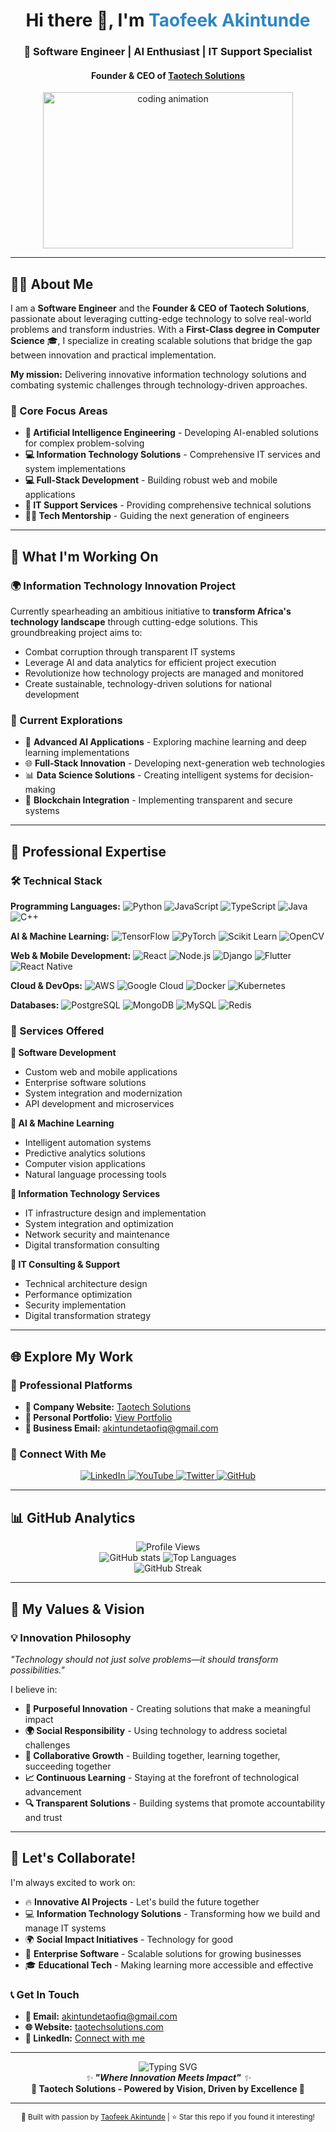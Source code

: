 <!-- Profile Header -->
<div id="header" align="center">
  <h1>Hi there 👋, I'm <span style="color:#2E86C1;">Taofeek Akintunde</span></h1>
  <h3>🚀 Software Engineer | AI Enthusiast | IT Support Specialist</h3>
  <h4>Founder & CEO of <a href="https://www.taotechsolutions.com/" target="_blank">Taotech Solutions</a></h4>
</div>

<!-- Profile Banner -->
<div align="center">
  <img src="https://media.giphy.com/media/dWesBcTLavkZuG35MI/giphy.gif" width="400" height="250" alt="coding animation"/>
</div>

---

## 👨‍💻 About Me  

I am a **Software Engineer** and the **Founder & CEO of Taotech Solutions**, passionate about leveraging cutting-edge technology to solve real-world problems and transform industries. With a **First-Class degree in Computer Science** 🎓, I specialize in creating scalable solutions that bridge the gap between innovation and practical implementation.

**My mission:** Delivering innovative information technology solutions and combating systemic challenges through technology-driven approaches.

### 🎯 Core Focus Areas
- **🤖 Artificial Intelligence Engineering** - Developing AI-enabled solutions for complex problem-solving
- **💻 Information Technology Solutions** - Comprehensive IT services and system implementations
- **💻 Full-Stack Development** - Building robust web and mobile applications
- **🔧 IT Support Services** - Providing comprehensive technical solutions
- **👨‍🏫 Tech Mentorship** - Guiding the next generation of engineers

---

## 🚀 What I'm Working On

### 🌍 Information Technology Innovation Project
Currently spearheading an ambitious initiative to **transform Africa's technology landscape** through cutting-edge solutions. This groundbreaking project aims to:
- Combat corruption through transparent IT systems
- Leverage AI and data analytics for efficient project execution
- Revolutionize how technology projects are managed and monitored
- Create sustainable, technology-driven solutions for national development

### 🔬 Current Explorations
- 🧠 **Advanced AI Applications** - Exploring machine learning and deep learning implementations
- 🌐 **Full-Stack Innovation** - Developing next-generation web technologies
- 📊 **Data Science Solutions** - Creating intelligent systems for decision-making
- 🔐 **Blockchain Integration** - Implementing transparent and secure systems

---

## 💼 Professional Expertise

### 🛠️ Technical Stack

**Programming Languages:**
![Python](https://img.shields.io/badge/Python-3776AB?style=for-the-badge&logo=python&logoColor=white)
![JavaScript](https://img.shields.io/badge/JavaScript-F7DF1E?style=for-the-badge&logo=javascript&logoColor=black)
![TypeScript](https://img.shields.io/badge/TypeScript-007ACC?style=for-the-badge&logo=typescript&logoColor=white)
![Java](https://img.shields.io/badge/Java-ED8B00?style=for-the-badge&logo=java&logoColor=white)
![C++](https://img.shields.io/badge/C%2B%2B-00599C?style=for-the-badge&logo=c%2B%2B&logoColor=white)

**AI & Machine Learning:**
![TensorFlow](https://img.shields.io/badge/TensorFlow-FF6F00?style=for-the-badge&logo=TensorFlow&logoColor=white)
![PyTorch](https://img.shields.io/badge/PyTorch-EE4C2C?style=for-the-badge&logo=PyTorch&logoColor=white)
![Scikit Learn](https://img.shields.io/badge/scikit_learn-F7931E?style=for-the-badge&logo=scikit-learn&logoColor=white)
![OpenCV](https://img.shields.io/badge/OpenCV-27338e?style=for-the-badge&logo=OpenCV&logoColor=white)

**Web & Mobile Development:**
![React](https://img.shields.io/badge/React-20232A?style=for-the-badge&logo=react&logoColor=61DAFB)
![Node.js](https://img.shields.io/badge/Node.js-43853D?style=for-the-badge&logo=node.js&logoColor=white)
![Django](https://img.shields.io/badge/Django-092E20?style=for-the-badge&logo=django&logoColor=white)
![Flutter](https://img.shields.io/badge/Flutter-02569B?style=for-the-badge&logo=flutter&logoColor=white)
![React Native](https://img.shields.io/badge/React_Native-20232A?style=for-the-badge&logo=react&logoColor=61DAFB)

**Cloud & DevOps:**
![AWS](https://img.shields.io/badge/Amazon_AWS-232F3E?style=for-the-badge&logo=amazon-aws&logoColor=white)
![Google Cloud](https://img.shields.io/badge/Google_Cloud-4285F4?style=for-the-badge&logo=google-cloud&logoColor=white)
![Docker](https://img.shields.io/badge/Docker-2CA5E0?style=for-the-badge&logo=docker&logoColor=white)
![Kubernetes](https://img.shields.io/badge/kubernetes-326ce5.svg?&style=for-the-badge&logo=kubernetes&logoColor=white)

**Databases:**
![PostgreSQL](https://img.shields.io/badge/PostgreSQL-316192?style=for-the-badge&logo=postgresql&logoColor=white)
![MongoDB](https://img.shields.io/badge/MongoDB-4EA94B?style=for-the-badge&logo=mongodb&logoColor=white)
![MySQL](https://img.shields.io/badge/MySQL-005C84?style=for-the-badge&logo=mysql&logoColor=white)
![Redis](https://img.shields.io/badge/Redis-DC382D?style=for-the-badge&logo=redis&logoColor=white)

### 🏢 Services Offered

**🔹 Software Development**
- Custom web and mobile applications
- Enterprise software solutions
- System integration and modernization
- API development and microservices

**🔹 AI & Machine Learning**
- Intelligent automation systems
- Predictive analytics solutions
- Computer vision applications
- Natural language processing tools

**🔹 Information Technology Services**
- IT infrastructure design and implementation
- System integration and optimization
- Network security and maintenance
- Digital transformation consulting

**🔹 IT Consulting & Support**
- Technical architecture design
- Performance optimization
- Security implementation
- Digital transformation strategy

---

## 🌐 Explore My Work  

### 🏢 Professional Platforms
- **🌟 Company Website:** [Taotech Solutions](https://www.taotechsolutions.com/)  
- **💼 Personal Portfolio:** [View Portfolio](https://taotechs.github.io/taotechsolutionsportfolio/)  
- **📧 Business Email:** [akintundetaofiq@gmail.com](mailto:akintundetaofiq@gmail.com)

### 🔗 Connect With Me
<div align="center">
  <a href="https://linkedin.com/in/taotechsolutions" target="_blank">
    <img src="https://img.shields.io/badge/LinkedIn-0077B5?style=for-the-badge&logo=linkedin&logoColor=white" alt="LinkedIn"/>
  </a>
  <a href="https://www.youtube.com/@taotechsolutions" target="_blank">
    <img src="https://img.shields.io/badge/YouTube-FF0000?style=for-the-badge&logo=youtube&logoColor=white" alt="YouTube"/>
  </a>
  <a href="https://twitter.com/taofiqakintunde" target="_blank">
    <img src="https://img.shields.io/badge/Twitter-1DA1F2?style=for-the-badge&logo=twitter&logoColor=white" alt="Twitter"/>
  </a>
  <a href="https://github.com/taotechs" target="_blank">
    <img src="https://img.shields.io/badge/GitHub-100000?style=for-the-badge&logo=github&logoColor=white" alt="GitHub"/>
  </a>
</div>

---

## 📊 GitHub Analytics

<div align="center">
  <img src="https://komarev.com/ghpvc/?username=taotechs&style=flat-square&color=blue" alt="Profile Views"/>
</div>

<div align="center">
  <img src="https://github-readme-stats.vercel.app/api?username=taotechs&show_icons=true&theme=tokyonight" alt="GitHub stats"/>
  <img src="https://github-readme-stats.vercel.app/api/top-langs/?username=taotechs&layout=compact&theme=tokyonight" alt="Top Languages"/>
</div>

<div align="center">
  <img src="https://git-streak-stats.vercel.app/?user=taotechs&theme=tokyonight" alt="GitHub Streak"/>
</div>

---

## 🎯 My Values & Vision

### 💡 Innovation Philosophy
*"Technology should not just solve problems—it should transform possibilities."*

I believe in:
- **🚀 Purposeful Innovation** - Creating solutions that make a meaningful impact
- **🌍 Social Responsibility** - Using technology to address societal challenges
- **🤝 Collaborative Growth** - Building together, learning together, succeeding together
- **📈 Continuous Learning** - Staying at the forefront of technological advancement
- **🔍 Transparent Solutions** - Building systems that promote accountability and trust

---

## 🤝 Let's Collaborate!

I'm always excited to work on:
- 🔥 **Innovative AI Projects** - Let's build the future together
- 💻 **Information Technology Solutions** - Transforming how we build and manage IT systems
- 🌍 **Social Impact Initiatives** - Technology for good
- 💼 **Enterprise Software** - Scalable solutions for growing businesses
- 🎓 **Educational Tech** - Making learning more accessible and effective

### 📞 Get In Touch
- **📧 Email:** [akintundetaofiq@gmail.com](mailto:akintundetaofiq@gmail.com)
- **🌐 Website:** [taotechsolutions.com](https://www.taotechsolutions.com/)
- **💼 LinkedIn:** [Connect with me](https://linkedin.com/in/taotechsolutions)

---

<div align="center">
  <img src="https://readme-typing-svg.herokuapp.com?font=Fira+Code&pause=1000&color=2E86C1&center=true&vCenter=true&width=435&lines=Innovating+for+a+Better+Tomorrow;Transforming+Ideas+into+Reality;Building+the+Future+with+Code;AI+%2B+Innovation+%3D+Impact" alt="Typing SVG" />
</div>

<div align="center">
  <i>✨ <strong>"Where Innovation Meets Impact"</strong> ✨</i><br/>
  <b>🚀 Taotech Solutions - Powered by Vision, Driven by Excellence 🚀</b>
</div>

---

<div align="center">
  <sub>💝 Built with passion by <a href="https://github.com/taotechs">Taofeek Akintunde</a> | ⭐ Star this repo if you found it interesting!</sub>
</div>
